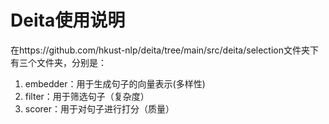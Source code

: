 # Deita使用说明
在https://github.com/hkust-nlp/deita/tree/main/src/deita/selection文件夹下有三个文件夹，分别是：
1. embedder：用于生成句子的向量表示(多样性)
2. filter：用于筛选句子（复杂度）
3. scorer：用于对句子进行打分（质量）
